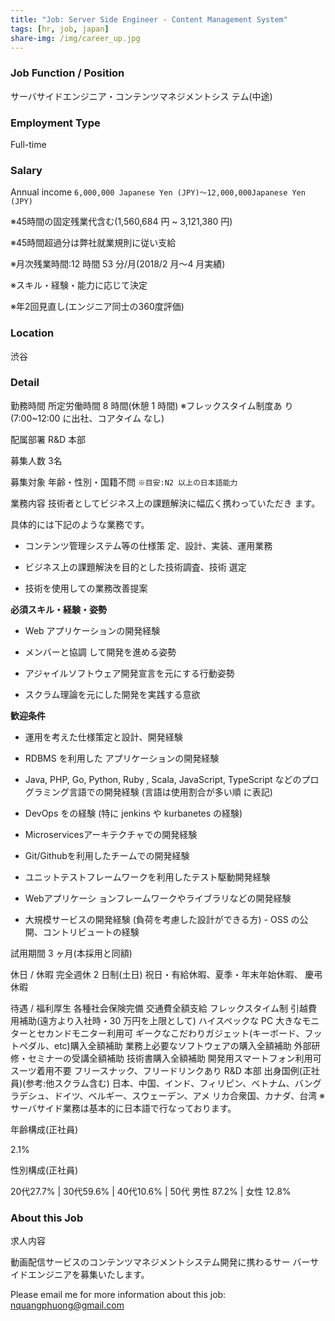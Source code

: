 ```yaml
---
title: "Job: Server Side Engineer - Content Management System"
tags: [hr, job, japan]
share-img: /img/career_up.jpg
---
```


### Job Function / Position

サーバサイドエンジニア・コンテンツマネジメントシス テム(中途)

### Employment Type

Full-time

### Salary

Annual income `6,000,000 Japanese Yen (JPY)〜12,000,000Japanese Yen (JPY)`

※45時間の固定残業代含む(1,560,684 円 ~ 3,121,380 円)

※45時間超過分は弊社就業規則に従い支給

※月次残業時間:12 時間 53 分/月(2018/2 月〜4 月実績)

※スキル・経験・能力に応じて決定

※年2回見直し(エンジニア同士の360度評価)

### Location

渋谷

### Detail

勤務時間 所定労働時間 8 時間(休憩 1 時間) ※フレックスタイム制度あ り(7:00~12:00 に出社、コアタイム なし)

配属部署 R&D 本部

募集人数 3名

募集対象 年齢・性別・国籍不問 `※目安:N2 以上の日本語能力`

業務内容 技術者としてビジネス上の課題解決に幅広く携わっていただき ます。

具体的には下記のような業務です。

- コンテンツ管理システム等の仕様策 定、設計、実装、運用業務

- ビジネス上の課題解決を目的とした技術調査、技術 選定

- 技術を使用しての業務改善提案

**必須スキル・経験・姿勢**

- Web アプリケーションの開発経験

- メンバーと協調 して開発を進める姿勢

- アジャイルソフトウェア開発宣言を元にする行動姿勢

- スクラム理論を元にした開発を実践する意欲

**歓迎条件**

- 運用を考えた仕様策定と設計、開発経験

- RDBMS を利用した アプリケーションの開発経験

- Java, PHP, Go, Python, Ruby , Scala, JavaScript, TypeScript などのプログラミング言語での開発経験 (言語は使用割合が多い順 に表記)

- DevOps をの経験 (特に jenkins や kurbanetes の経験)

- Microservicesアーキテクチャでの開発経験

- Git/Githubを利用したチームでの開発経験

- ユニットテストフレームワークを利用したテスト駆動開発経験

- Webアプリケーシ ョンフレームワークやライブラリなどの開発経験

- 大規模サービスの開発経験 (負荷を考慮した設計ができる方) - OSS の公開、コントリビュートの経験

試用期間 3 ヶ月(本採用と同額)

休日 / 休暇 完全週休 2 日制(土日) 祝日・有給休暇、夏季・年末年始休暇、 慶弔休暇

待遇 / 福利厚生 各種社会保険完備 交通費全額支給 フレックスタイム制 引越費 用補助(遠方より入社時・30 万円を上限として) ハイスペックな PC 大きなモニ ターとセカンドモニター利用可 ギークなこだわりガジェット(キーボード、フットペダル、etc)購入全額補助 業務上必要なソフトウェアの購入全額補助 外部研 修・セミナーの受講全額補助 技術書購入全額補助 開発用スマートフォン利用可スーツ着用不要 フリースナック、フリードリンクあり
R&D 本部 出身国例(正社員)(参考:他スクラム含む) 日本、中国、インド、フィリピン、ベトナム、バングラデシュ、ドイツ、ベルギー、スウェーデン、アメ リカ合衆国、カナダ、台湾 ※サーバサイド業務は基本的に日本語で行なっております。

年齢構成(正社員)

2.1%

性別構成(正社員)

20代27.7% | 30代59.6% | 40代10.6% | 50代 男性 87.2% | 女性 12.8%

### About this Job

求人内容

動画配信サービスのコンテンツマネジメントシステム開発に携わるサー バーサイドエンジニアを募集いたします。

Please email me for more information about this job: nquangphuong@gmail.com

<script async src="//pagead2.googlesyndication.com/pagead/js/adsbygoogle.js"></script>
<ins class="adsbygoogle"
     style="display:block; text-align:center;"
     data-ad-layout="in-article"
     data-ad-format="fluid"
     data-ad-client="ca-pub-2750437710821247"
     data-ad-slot="8905029259"></ins>
<script>
     (adsbygoogle = window.adsbygoogle || []).push({});
</script>
